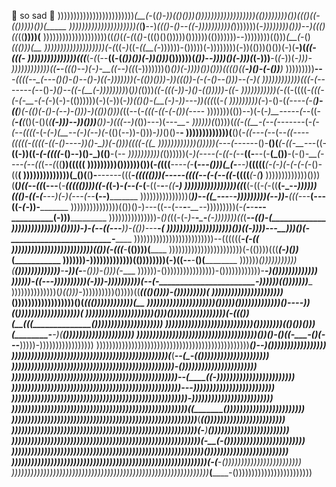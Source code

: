 🤍 so sad 🤍
))))))))))))))))))))))))_(__(_-(_()-))(()()))())))))))))))))))))(())))))))())((()((-(()))))())(_____
)))))))))))))))))))))(_(__)__--)_((()-()--((-))))))))))(_)))))))(_-))))))))()))--)((()((_((__))))(__
))))))))))))))))))))((_()_(_(-(_(_()-_((()()()))))())))))(()))))))--))))))))(()))_(__(-_()_((()))(__
)))))))))))))))))))___(_-(_((-_)_((-_((__(-_))))))-()))))(-))))))))(-))(()))()())(_-_)(__-)(_((-(((-
)))))))))))))))(((___(-_(_(--__((-(_())())(-))()))_())))))(_())--))))()(-)))(_(-)))__-(_(-_))(_-)))-
))))))))))))((__-___-____(_(_()--)(-)-__((--)_((_(-)))))))()_())(-))))())()))(((()((__-)()-(-())__)_
)))))))))__--___-(__(__((--_(__---()()-()--()-)(_(-)))))))(-(_())_()))-))((())-(-(-()--()))-_-_(-)(_
))))))))))))(___((_-(-_----_--(--_()-_)()--((-(__(-))))))))_)(_))(_()))_((-(((-))-)()-(()))))-___((-
)))))))))))(_-(_(-((((_-((____(-(-(_-__-(_-(_-)(-)-(())))))(-)(-))(_-))(()()-(__(-)-))---))(((_((-_(
)))))))))(_-)-()-(____(--_--(-(__)-((__)(-((_)(-()-(--)-()))_-)(())()))(_((--(-_(((-((-(-())(_-_--_-
)))))))(())--)(-(_-)__-----(_--((-_(__-(__(_()(-()(_(__(-)))--))()))__())-)(((--)(_())--_-_)(_---__-
))))))(_())))(_((-((__-(--(-_------(-_(-(___--((_((_-(_-(-)(__--(-)(--)(_-(()(--))-()))-_))_()()-__-
)))))))))))))(__()(_-((---(-_-(_--((--_-___-_((((_(__-(_(_((-__((-()-_--_-))()-_))(-())__)((_(_(-((_
))))))))))))()))))(_--___-(-_-----()-__()(___(_-_((-__--_-((-__((-))((_-(-((((_-()--)()-_)(()__-(_--
))))))))))(_())))))(-____)(-_---(-((_-_(_--__((-__--(-__(_())__-(-()_-__(----(--((_(-_-(_((__))(((((
)))))))))())))))())(_-(_(((__--_--(-___(_____---()))(_(-__--)___(((((___(-___(-_)(-(-(-(-_()_-_((__(
))))))))))))))(_()(__(__)-__------(((_______-___((((()))(-_---__-((((--__(-(--((-_((((___(__-(___)__
)))))))))))))()))(__(_)((--((_(---__(_-______((((_())))((-_(_____(-)-_(--(-_(__-((_-__-__-((______-)
))))))))))))))))(__(_(__(-((_-(_-((__(-_-_____-))))))((()-((_-(___--_-)(-_)_(---_(--___(--)_________
)))))))))))))))(_____))_--(_(_---_____-______-)))))))))(--))-_____(((-_--__(_--_-((_-(-_))-_________
)))))))))))))))(())()-)---((--(--___-____-__-_-)))))))))(-_(__-___-__-_-_-__________(-)))___________
)))))))))))))))-_()(_((-(-_)-__-________-_____(-)))))))((_(___________--____((______)-(_____________
)))))))))))))))()))))-)-(--_((--_______________-__))-((_))_---_____________-________(_______________
))))))))))))))))))))())((_-)_)))_____________---__)))()_(__-__________________________-_____________
)))))))))))))))))))))))))--((((((___________________________________________________-(-(_(__________
)))))))))))))))))))))))))(_())(-(_____(_________________________(__________-_______(())))(__________
)))))))))))))))))))))))(-(())))(((__________________________________(-_____________)())_(___________
)))))))-)))))))))))))(__())))))))(__-____________________________)((--_________-___()____(__________
))))))_()))))))))))(__()))))))))))))__-_____________________-__))(-_________________-()))-()))(-____
))))))-())))))))))))))))-())))))))))))-______________-___________________________)()))))))))))))____
))))))-((---))))))))))(-)))-))))))))))(-_____________-(_-_______________________-))))))(()))))))____
))))))))))))))(_)(()))_-))))))))))()))))((____________(((_)_____________________())))_-()))))))))(__
))))))))))))))))))))))_())))))))))))))))))____________()(______________________(___(())))))))))))(__
)))))))))))))))))))))(_)))))()))))))))))))()---_______-))(_(___________________)))))))))))))))))))(_
)))))))))))))))))))))()))()))))))))))))))))(-(((_______))(__((_(______________()))))))))))))))))))))
)))))))))))))))))))))))))))_())))))))(()())()))(________-_______-_)(__________()))))))))))))))))))))
)))))))))))))))))))))))))))))))))))))())()_-()((-________-_____(_)(---_______)))))-)))))))))))))))))
))))))))))))))))))))))))))))))))))))))))))))))))_________(___________________)--_)()))))))))))))))))
))))))))))))))))))))))))))))))))))))))))))))))))(_________(_____--(_-________(()))))))))))))))))))))
))))))))))))))))))))))))))))))))))))))))))))))))))________________-_________()))))))))))))))))))))))
)))))))))))))))))))))))))))))))))))))))))))))))))))-_______-(____((-________))))))))))))))))))))))))
))))))))))))))))))))))))))))))))))))))))))))))))))))-_______-______-_______)))))))))))))))))))))))))
))))))))))))))))))))))))))))))))))))))))))))))))))))))_______-_____________)))))))))))))))))))))))))
))))))))))))))))))))))))))))))))))))))))))))))))))))))(______(_____________())))))))))))))))))))))))
)))))))))))))))))))))))))))))))))))))))))))))))))))))))))_____(_________(__())))))))))))))))))))))))
)))))))))))))))))))))))))))))))))))))))))))))))))))))))))(_____-___)_______())))))))))))))))))))))))
))))))))))))))))))))))))))))))))))))))))))))))))))))))))))(_-__(-__________())))))))))))))))))))))))
)))))))))))))))))))))))))))))))))))))))))))))))))))))))))))(_______________)))))))))))))))))))))))))
))))))))))))))))))))))))))))))))))))))))))))))))))))))))))))(___-(_______-_())))))))))))))))))))))))
))))))))))))))))))))))))))))))))))))))))))))))))))))))))))))))___(_______-_())))))))))))))))))))))))
